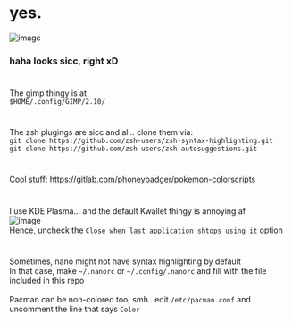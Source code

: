 # yes.

![image](https://user-images.githubusercontent.com/64155209/143917672-0bc8dec4-22b1-42b1-81c2-0871a13fd7f8.png)
### haha looks sicc, right xD

#
The gimp thingy is at </br>
```$HOME/.config/GIMP/2.10/```

#
The zsh plugings are sicc and all.. clone them via:</br>
```git clone https://github.com/zsh-users/zsh-syntax-highlighting.git```</br>
```git clone https://github.com/zsh-users/zsh-autosuggestions.git```

#
Cool stuff: https://gitlab.com/phoneybadger/pokemon-colorscripts

#
I use KDE Plasma... and the default Kwallet thingy is annoying af</br>
![image](https://user-images.githubusercontent.com/64155209/144050940-5610626e-024e-4cbc-80df-9617770fd48a.png)</br>
Hence, uncheck the `Close when last application shtops using it` option


#
Sometimes, nano might not have syntax highlighting by default</br>
In that case, make `~/.nanorc` or `~/.config/.nanorc` and fill with the file included in this repo</br></br>
Pacman can be non-colored too, smh..
edit `/etc/pacman.conf` and uncomment the line that says `Color`
